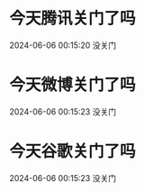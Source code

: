 # 今天腾讯关门了吗

2024-06-06 00:15:20 没关门

# 今天微博关门了吗

2024-06-06 00:15:23 没关门

# 今天谷歌关门了吗

2024-06-06 00:15:23 没关门

